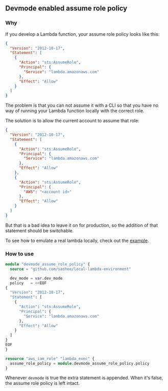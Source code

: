 ## Devmode enabled assume role policy

### Why

If you develop a Lambda function, your assume role policy looks like this:

```json
{
  "Version": "2012-10-17",
  "Statement": [
    {
      "Action": "sts:AssumeRole",
      "Principal": {
        "Service": "lambda.amazonaws.com"
      },
      "Effect": "Allow"
    }
  ]
}
```

The problem is that you can not assume it with a CLI so that you have no way of running your Lambda function locally with the correct role.

The solution is to allow the current account to assume that role:

```json
{
  "Version": "2012-10-17",
  "Statement": [
    {
      "Action": "sts:AssumeRole",
      "Principal": {
        "Service": "lambda.amazonaws.com"
      },
      "Effect": "Allow"
    },
    {
      "Action": "sts:AssumeRole",
      "Principal": {
        "AWS": "<account id>"
      },
      "Effect": "Allow"
    }
  ]
}
```

But that is a bad idea to leave it on for production, so the addition of that statement should be switchable.

To see how to emulate a real lambda locally, check out the [example](examples).

### How to use

```terraform
module "devmode_assume_role_policy" {
  source = "github.com/sashee/local-lambda-environment"

  dev_mode = var.dev_mode
  policy   = <<EOF
{
  "Version": "2012-10-17",
  "Statement": [
    {
      "Action": "sts:AssumeRole",
      "Principal": {
        "Service": "lambda.amazonaws.com"
      },
      "Effect": "Allow"
    }
  ]
}
EOF
}

resource "aws_iam_role" "lambda_exec" {
  assume_role_policy = module.devmode_assume_role_policy.policy
}
```

Whenever ```devmode``` is true the extra statement is appended. When it's false, the assume role policy is left intact.
